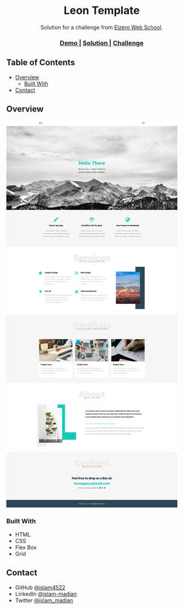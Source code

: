 
<h1 align="center">Leon Template</h1>

<div align="center">
   Solution for a challenge from  <a href="https://www.youtube.com/@ElzeroWebSchool" target="_blank">Elzero Web School</a>.
</div>

<div align="center">
  <h3>
    <a href="https://islam4522.github.io/Html-And-Css-Template-One/">
      Demo
    </a>
    <span> | </span>
    <a href="https://github.com/islam4522/Html-And-Css-Template-One">
      Solution
    </a>
    <span> | </span>
    <a href="https://youtube.com/playlist?list=PLDoPjvoNmBAzHSjcR-HnW9tnxyuye8KbF">
      Challenge
    </a>
  </h3>
</div>

## Table of Contents

- [Overview](#overview)
  - [Built With](#built-with)
- [Contact](#contact)


## Overview

![screenshot](./images/Screenshot%202023-07-11%20at%2018-13-40%20Leon%20Template%20One.png)

### Built With

- HTML
- CSS
- Flex Box
- Grid

## Contact

- GitHub [@islam4522](https://www.github.com/islam4522)
- LinkedIn [@islam-madian](https://www.linkedin.com/in/islam-madian/)
- Twitter [@islam_madian](https://www.twitter.com/islam_madian)
